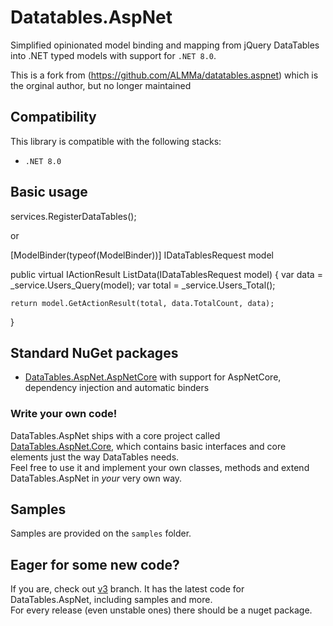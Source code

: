# Datatables.AspNet

Simplified opinionated model binding and mapping from jQuery DataTables into .NET typed models with support for `.NET 8.0`.

This is a fork from (https://github.com/ALMMa/datatables.aspnet) which is the orginal author, but no longer maintained

## Compatibility

This library is compatible with the following stacks:

- `.NET 8.0`

## Basic usage

services.RegisterDataTables();

or 

[ModelBinder(typeof(ModelBinder))] IDataTablesRequest model

public virtual IActionResult ListData(IDataTablesRequest model)
{
    var data = _service.Users_Query(model);
    var total = _service.Users_Total();

    return model.GetActionResult(total, data.TotalCount, data);
}

## Standard NuGet packages

- [DataTables.AspNet.AspNetCore](https://www.nuget.org/packages/DataTables.AspNet.AspNetCore/) with support for AspNetCore, dependency injection and automatic binders

### Write your own code!

DataTables.AspNet ships with a core project called [DataTables.AspNet.Core](https://www.nuget.org/packages/DataTables.AspNet.Core/), which contains basic interfaces and core elements just the way DataTables needs.<br />
Feel free to use it and implement your own classes, methods and extend DataTables.AspNet in <i>your</i> very own way.

## Samples

Samples are provided on the `samples` folder.<br />

## Eager for some new code?

If you are, check out [v3](https://github.com/drgrieve/datatables.aspnet) branch. It has the latest code for DataTables.AspNet, including samples and more.<br />
For every release (even unstable ones) there should be a nuget package.
